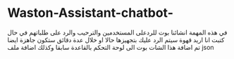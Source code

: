 # Waston-Assistant-chatbot-
في هذه المهمة  انشائنا  بوت للردعلى المستخدمين
والترحيب والرد على طلباتهم
في حال كتبت انا اريد قهوة سيتم الرد عليك بتجهيزها حالا او خلال عدة دقائق ستكون جاهزة 
ايضا تم اضافة هذا الشات بوت الى لوحة التحكم بالقاعدة سابقا 
وكذلك اضافة ملف json
